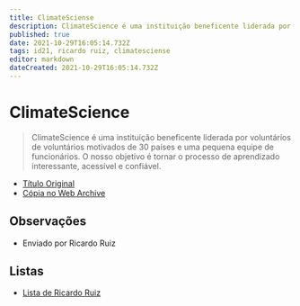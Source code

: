 ```yaml
---
title: ClimateSciense
description: ClimateScience é uma instituição beneficente liderada por voluntários de voluntários motivados de 30 países e uma pequena equipe de funcionários. O nosso objetivo é tornar o processo de aprendizado interessante, acessível e confiável.
published: true
date: 2021-10-29T16:05:14.732Z
tags: id21, ricardo ruiz, climatesciense
editor: markdown
dateCreated: 2021-10-29T16:05:14.732Z
---
```


# ClimateScience

> ClimateScience é uma instituição beneficente liderada por voluntários de voluntários motivados de 30 países e uma pequena equipe de funcionários. O nosso objetivo é tornar o processo de aprendizado interessante, acessível e confiável.

 - [Título Original](https://climatescience.org/pt/)
 - [Cópia no Web Archive](https://web.archive.org/web/20210924125731/https://climatescience.org/pt/)

## Observações

- Enviado por Ricardo Ruiz


## Listas
- [Lista de Ricardo Ruiz](/listas/ricardo-ruiz)